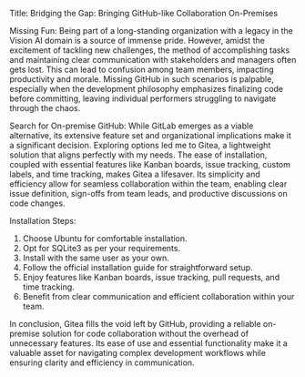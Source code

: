 Title: Bridging the Gap: Bringing GitHub-like Collaboration On-Premises

Missing Fun:
Being part of a long-standing organization with a legacy in the Vision AI domain is a source of immense pride. However, amidst the excitement of tackling new challenges, the method of accomplishing tasks and maintaining clear communication with stakeholders and managers often gets lost. This can lead to confusion among team members, impacting productivity and morale. Missing GitHub in such scenarios is palpable, especially when the development philosophy emphasizes finalizing code before committing, leaving individual performers struggling to navigate through the chaos.

Search for On-premise GitHub:
While GitLab emerges as a viable alternative, its extensive feature set and organizational implications make it a significant decision. Exploring options led me to Gitea, a lightweight solution that aligns perfectly with my needs. The ease of installation, coupled with essential features like Kanban boards, issue tracking, custom labels, and time tracking, makes Gitea a lifesaver. Its simplicity and efficiency allow for seamless collaboration within the team, enabling clear issue definition, sign-offs from team leads, and productive discussions on code changes.

Installation Steps:
1. Choose Ubuntu for comfortable installation.
2. Opt for SQLite3 as per your requirements.
3. Install with the same user as your own.
4. Follow the official installation guide for straightforward setup.
5. Enjoy features like Kanban boards, issue tracking, pull requests, and time tracking.
6. Benefit from clear communication and efficient collaboration within your team.

In conclusion, Gitea fills the void left by GitHub, providing a reliable on-premise solution for code collaboration without the overhead of unnecessary features. Its ease of use and essential functionality make it a valuable asset for navigating complex development workflows while ensuring clarity and efficiency in communication.
